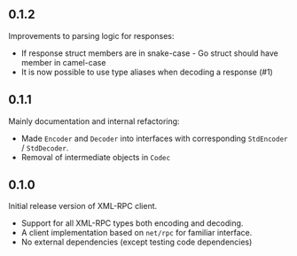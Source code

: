 ## 0.1.2

Improvements to parsing logic for responses:
* If response struct members are in snake-case - Go struct should have member in camel-case
* It is now possible to use type aliases when decoding a response (#1)

## 0.1.1

Mainly documentation and internal refactoring:

* Made `Encoder` and `Decoder` into interfaces with corresponding `StdEncoder` / `StdDecoder`.
* Removal of intermediate objects in `Codec`

## 0.1.0

Initial release version of XML-RPC client.

* Support for all XML-RPC types both encoding and decoding.
* A client implementation based on `net/rpc` for familiar interface.
* No external dependencies (except testing code dependencies)
